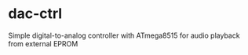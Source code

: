 # dac-ctrl
Simple digital-to-analog controller with ATmega8515 for audio playback from external EPROM

